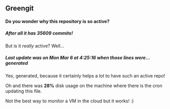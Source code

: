 ## Greengit

#### Do you wonder why this repository is so active?

##### After all it has 35609 commits!

But is it *really* active? Well...

##### Last update was on Mon Mar 6 at 4:25:16 when those lines were... generated

Yes, generated, because it certainly helps a lot to have such an active repo!

Oh and there was **28%** disk usage on the machine
where there is the cron updating this file.

Not the best way to monitor a VM in the cloud but it works! :)
